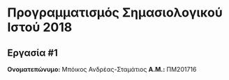 # Προγραμματισμός Σημασιολογικού Ιστού 2018
## Εργασία #1

**Ονοματεπώνυμο:** Μπόικος Ανδρέας-Σταμάτιος
**Α.Μ.:** ΠΜ201716



